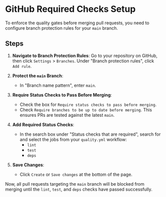 # GitHub Required Checks Setup

To enforce the quality gates before merging pull requests, you need to configure branch protection rules for your `main` branch.

## Steps

1.  **Navigate to Branch Protection Rules**:
    Go to your repository on GitHub, then click `Settings` > `Branches`. Under "Branch protection rules", click `Add rule`.

2.  **Protect the `main` Branch**:
    - In "Branch name pattern", enter `main`.

3.  **Require Status Checks to Pass Before Merging**:
    - Check the box for `Require status checks to pass before merging`.
    - Check `Require branches to be up to date before merging`. This ensures PRs are tested against the latest `main`.

4.  **Add Required Status Checks**:
    - In the search box under "Status checks that are required", search for and select the jobs from your `quality.yml` workflow:
      - `lint`
      - `test`
      - `deps`

5.  **Save Changes**:
    - Click `Create` or `Save changes` at the bottom of the page.

Now, all pull requests targeting the `main` branch will be blocked from merging until the `lint`, `test`, and `deps` checks have passed successfully.

